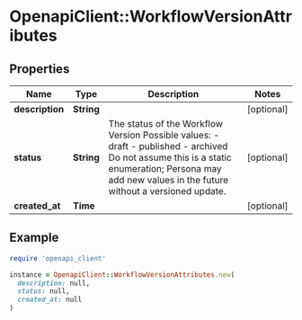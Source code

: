 # OpenapiClient::WorkflowVersionAttributes

## Properties

| Name | Type | Description | Notes |
| ---- | ---- | ----------- | ----- |
| **description** | **String** |  | [optional] |
| **status** | **String** | The status of the Workflow Version  Possible values: - draft - published - archived  Do not assume this is a static enumeration; Persona may add new values in the future without a versioned update. | [optional] |
| **created_at** | **Time** |  | [optional] |

## Example

```ruby
require 'openapi_client'

instance = OpenapiClient::WorkflowVersionAttributes.new(
  description: null,
  status: null,
  created_at: null
)
```

